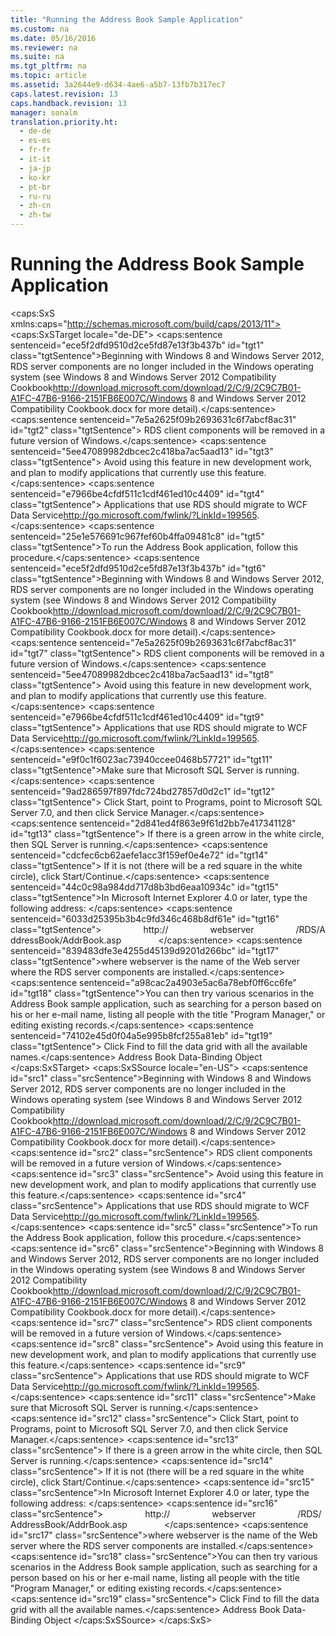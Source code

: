 ```yaml
---
title: "Running the Address Book Sample Application"
ms.custom: na
ms.date: 05/16/2016
ms.reviewer: na
ms.suite: na
ms.tgt_pltfrm: na
ms.topic: article
ms.assetid: 3a2644e9-d634-4ae6-a5b7-13fb7b317ec7
caps.latest.revision: 13
caps.handback.revision: 13
manager: sonalm
translation.priority.ht: 
  - de-de
  - es-es
  - fr-fr
  - it-it
  - ja-jp
  - ko-kr
  - pt-br
  - ru-ru
  - zh-cn
  - zh-tw
---
```

# Running the Address Book Sample Application
<?xml version="1.0" encoding="utf-8"?>
<caps:SxS xmlns:caps="http://schemas.microsoft.com/build/caps/2013/11">
  <caps:SxSTarget locale="de-DE">
    <developerConceptualDocument xsi:schemaLocation="http://ddue.schemas.microsoft.com/authoring/2003/5 http://dduestorage.blob.core.windows.net/ddueschema/developer.xsd" xmlns="http://ddue.schemas.microsoft.com/authoring/2003/5" xmlns:xlink="http://www.w3.org/1999/xlink" xmlns:xsi="http://www.w3.org/2001/XMLSchema-instance">
      <introduction>
        <alert class="important">
          <para>
            <caps:sentence sentenceid="ece5f2dfd9510d2ce5fd87e13f3b437b" id="tgt1" class="tgtSentence">Beginning with Windows 8 and Windows Server 2012, RDS server components are no longer included in the Windows operating system (see Windows 8 and <externalLink><linkText>Windows Server 2012 Compatibility Cookbook</linkText><linkUri>http://download.microsoft.com/download/2/C/9/2C9C7B01-A1FC-47B6-9166-2151FB6E007C/Windows 8 and Windows Server 2012 Compatibility Cookbook.docx</linkUri></externalLink> for more detail).</caps:sentence>
            <caps:sentence sentenceid="7e5a2625f09b2693631c6f7abcf8ac31" id="tgt2" class="tgtSentence"> RDS client components will be removed in a future version of Windows.</caps:sentence>
            <caps:sentence sentenceid="5ee47089982dbcec2c418ba7ac5aad13" id="tgt3" class="tgtSentence"> Avoid using this feature in new development work, and plan to modify applications that currently use this feature.</caps:sentence>
            <caps:sentence sentenceid="e7966be4cfdf511c1cdf461ed10c4409" id="tgt4" class="tgtSentence"> Applications that use RDS should migrate to <externalLink><linkText>WCF Data Service</linkText><linkUri>http://go.microsoft.com/fwlink/?LinkId=199565</linkUri></externalLink>.</caps:sentence>
          </para>
        </alert>
        <para>
          <caps:sentence sentenceid="25e1e576691c967fef60b4ffa09481c8" id="tgt5" class="tgtSentence">To run the Address Book application, follow this procedure.</caps:sentence>
        </para>
        <alert class="important">
          <para>
            <caps:sentence sentenceid="ece5f2dfd9510d2ce5fd87e13f3b437b" id="tgt6" class="tgtSentence">Beginning with Windows 8 and Windows Server 2012, RDS server components are no longer included in the Windows operating system (see Windows 8 and <externalLink><linkText>Windows Server 2012 Compatibility Cookbook</linkText><linkUri>http://download.microsoft.com/download/2/C/9/2C9C7B01-A1FC-47B6-9166-2151FB6E007C/Windows 8 and Windows Server 2012 Compatibility Cookbook.docx</linkUri></externalLink> for more detail).</caps:sentence>
            <caps:sentence sentenceid="7e5a2625f09b2693631c6f7abcf8ac31" id="tgt7" class="tgtSentence"> RDS client components will be removed in a future version of Windows.</caps:sentence>
            <caps:sentence sentenceid="5ee47089982dbcec2c418ba7ac5aad13" id="tgt8" class="tgtSentence"> Avoid using this feature in new development work, and plan to modify applications that currently use this feature.</caps:sentence>
            <caps:sentence sentenceid="e7966be4cfdf511c1cdf461ed10c4409" id="tgt9" class="tgtSentence"> Applications that use RDS should migrate to <externalLink><linkText>WCF Data Service</linkText><linkUri>http://go.microsoft.com/fwlink/?LinkId=199565</linkUri></externalLink>.</caps:sentence>
          </para>
        </alert>
        <procedure>
          <title>
            <caps:sentence sentenceid="57fc0bf690fc0099d640db38ce3df079" id="tgt10" class="tgtSentence">To run this application</caps:sentence>
          </title>
          <steps class="ordered">
            <step>
              <content>
                <para>
                  <caps:sentence sentenceid="e9f0c1f6023ac73940ccee0468b57721" id="tgt11" class="tgtSentence">Make sure that Microsoft SQL Server is running.</caps:sentence>
                  <caps:sentence sentenceid="9ad286597f897fdc724bd27857d0d2c1" id="tgt12" class="tgtSentence"> Click <legacyBold>Start</legacyBold>, point to <legacyBold>Programs</legacyBold>, point to <legacyBold>Microsoft SQL Server 7.0</legacyBold>, and then click <legacyBold>Service Manager</legacyBold>.</caps:sentence>
                  <caps:sentence sentenceid="2d841ed4f863e9f61d2bb7e417341128" id="tgt13" class="tgtSentence"> If there is a green arrow in the white circle, then SQL Server is running.</caps:sentence>
                  <caps:sentence sentenceid="cdcfec6cb62aefe1acc3f159ef0e4e72" id="tgt14" class="tgtSentence"> If it is not (there will be a red square in the white circle), click <legacyBold>Start/Continue</legacyBold>.</caps:sentence>
                </para>
              </content>
            </step>
            <step>
              <content>
                <para>
                  <caps:sentence sentenceid="44c0c98a984dd717d8b3bd6eaa10934c" id="tgt15" class="tgtSentence">In Microsoft Internet Explorer 4.0 or later, type the following address: </caps:sentence>
                </para>
                <para>
                  <caps:sentence sentenceid="6033d25395b3b4c9fd346c468b8df61e" id="tgt16" class="tgtSentence">                 <legacyBold>http://</legacyBold>                 <legacyItalic>webserver</legacyItalic>                 <legacyBold>/RDS/AddressBook/AddrBook.asp</legacyBold>               </caps:sentence>
                </para>
                <para>
                  <caps:sentence sentenceid="839483dfe3e4255d45139d9201d266bc" id="tgt17" class="tgtSentence">where <legacyItalic>webserver</legacyItalic> is the name of the Web server where the RDS server components are installed.</caps:sentence>
                </para>
              </content>
            </step>
            <step>
              <content>
                <para>
                  <caps:sentence sentenceid="a98cac2a4903e5ac6a78ebf0ff6cc6fe" id="tgt18" class="tgtSentence">You can then try various scenarios in the Address Book sample application, such as searching for a person based on his or her e-mail name, listing all people with the title "Program Manager," or editing existing records.</caps:sentence>
                  <caps:sentence sentenceid="74102e45d0f04a5e995b8fcf255a81eb" id="tgt19" class="tgtSentence"> Click <legacyBold>Find</legacyBold> to fill the data grid with all the available names.</caps:sentence>
                </para>
              </content>
            </step>
          </steps>
        </procedure>
      </introduction>
      <relatedTopics>
        <link xlink:href="080c1925-d453-4b89-92ac-c93591490518">Address Book Data-Binding Object</link>
      </relatedTopics>
    </developerConceptualDocument>
  </caps:SxSTarget>
  <caps:SxSSource locale="en-US">
    <developerConceptualDocument xsi:schemaLocation="http://ddue.schemas.microsoft.com/authoring/2003/5 http://dduestorage.blob.core.windows.net/ddueschema/developer.xsd" xmlns="http://ddue.schemas.microsoft.com/authoring/2003/5" xmlns:xlink="http://www.w3.org/1999/xlink" xmlns:xsi="http://www.w3.org/2001/XMLSchema-instance">
      <introduction>
        <alert class="important">
          <para>
            <caps:sentence id="src1" class="srcSentence">Beginning with Windows 8 and Windows Server 2012, RDS server components are no longer included in the Windows operating system (see Windows 8 and <externalLink><linkText>Windows Server 2012 Compatibility Cookbook</linkText><linkUri>http://download.microsoft.com/download/2/C/9/2C9C7B01-A1FC-47B6-9166-2151FB6E007C/Windows 8 and Windows Server 2012 Compatibility Cookbook.docx</linkUri></externalLink> for more detail).</caps:sentence>
            <caps:sentence id="src2" class="srcSentence"> RDS client components will be removed in a future version of Windows.</caps:sentence>
            <caps:sentence id="src3" class="srcSentence"> Avoid using this feature in new development work, and plan to modify applications that currently use this feature.</caps:sentence>
            <caps:sentence id="src4" class="srcSentence"> Applications that use RDS should migrate to <externalLink><linkText>WCF Data Service</linkText><linkUri>http://go.microsoft.com/fwlink/?LinkId=199565</linkUri></externalLink>.</caps:sentence>
          </para>
        </alert>
        <para>
          <caps:sentence id="src5" class="srcSentence">To run the Address Book application, follow this procedure.</caps:sentence>
        </para>
        <alert class="important">
          <para>
            <caps:sentence id="src6" class="srcSentence">Beginning with Windows 8 and Windows Server 2012, RDS server components are no longer included in the Windows operating system (see Windows 8 and <externalLink><linkText>Windows Server 2012 Compatibility Cookbook</linkText><linkUri>http://download.microsoft.com/download/2/C/9/2C9C7B01-A1FC-47B6-9166-2151FB6E007C/Windows 8 and Windows Server 2012 Compatibility Cookbook.docx</linkUri></externalLink> for more detail).</caps:sentence>
            <caps:sentence id="src7" class="srcSentence"> RDS client components will be removed in a future version of Windows.</caps:sentence>
            <caps:sentence id="src8" class="srcSentence"> Avoid using this feature in new development work, and plan to modify applications that currently use this feature.</caps:sentence>
            <caps:sentence id="src9" class="srcSentence"> Applications that use RDS should migrate to <externalLink><linkText>WCF Data Service</linkText><linkUri>http://go.microsoft.com/fwlink/?LinkId=199565</linkUri></externalLink>.</caps:sentence>
          </para>
        </alert>
        <procedure>
          <title>
            <caps:sentence id="src10" class="srcSentence">To run this application</caps:sentence>
          </title>
          <steps class="ordered">
            <step>
              <content>
                <para>
                  <caps:sentence id="src11" class="srcSentence">Make sure that Microsoft SQL Server is running.</caps:sentence>
                  <caps:sentence id="src12" class="srcSentence"> Click <legacyBold>Start</legacyBold>, point to <legacyBold>Programs</legacyBold>, point to <legacyBold>Microsoft SQL Server 7.0</legacyBold>, and then click <legacyBold>Service Manager</legacyBold>.</caps:sentence>
                  <caps:sentence id="src13" class="srcSentence"> If there is a green arrow in the white circle, then SQL Server is running.</caps:sentence>
                  <caps:sentence id="src14" class="srcSentence"> If it is not (there will be a red square in the white circle), click <legacyBold>Start/Continue</legacyBold>.</caps:sentence>
                </para>
              </content>
            </step>
            <step>
              <content>
                <para>
                  <caps:sentence id="src15" class="srcSentence">In Microsoft Internet Explorer 4.0 or later, type the following address: </caps:sentence>
                </para>
                <para>
                  <caps:sentence id="src16" class="srcSentence">                 <legacyBold>http://</legacyBold>                 <legacyItalic>webserver</legacyItalic>                 <legacyBold>/RDS/AddressBook/AddrBook.asp</legacyBold>               </caps:sentence>
                </para>
                <para>
                  <caps:sentence id="src17" class="srcSentence">where <legacyItalic>webserver</legacyItalic> is the name of the Web server where the RDS server components are installed.</caps:sentence>
                </para>
              </content>
            </step>
            <step>
              <content>
                <para>
                  <caps:sentence id="src18" class="srcSentence">You can then try various scenarios in the Address Book sample application, such as searching for a person based on his or her e-mail name, listing all people with the title "Program Manager," or editing existing records.</caps:sentence>
                  <caps:sentence id="src19" class="srcSentence"> Click <legacyBold>Find</legacyBold> to fill the data grid with all the available names.</caps:sentence>
                </para>
              </content>
            </step>
          </steps>
        </procedure>
      </introduction>
      <relatedTopics>
        <link xlink:href="080c1925-d453-4b89-92ac-c93591490518">Address Book Data-Binding Object</link>
      </relatedTopics>
    </developerConceptualDocument>
  </caps:SxSSource>
</caps:SxS>